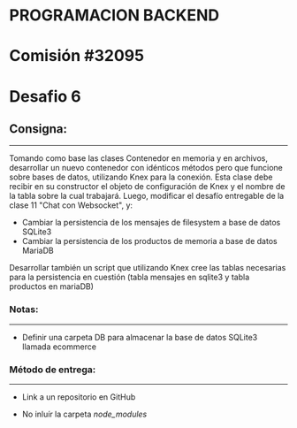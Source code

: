 # PROGRAMACION BACKEND

# Comisión #32095

# Desafio 6

## Consigna:

---

Tomando como base las clases Contenedor en memoria y en archivos, desarrollar un nuevo contenedor con idénticos métodos pero que funcione sobre bases de datos, utilizando Knex para la conexión. Esta clase debe recibir en su constructor el objeto de configuración de Knex y el nombre de la tabla sobre la cual trabajará. Luego, modificar el desafío entregable de la clase 11 "Chat con Websocket", y:

- Cambiar la persistencia de los mensajes de filesystem a base de datos SQLite3
- Cambiar la persistencia de los productos de memoria a base de datos MariaDB

Desarrollar también un script que utilizando Knex cree las tablas necesarias para la persistencia en cuestión (tabla mensajes en sqlite3 y tabla productos en mariaDB)

### Notas:

---

- Definir una carpeta DB para almacenar la base de datos SQLite3 llamada ecommerce

### Método de entrega:

---

- Link a un repositorio en GitHub

- No inluír la carpeta _node_modules_
